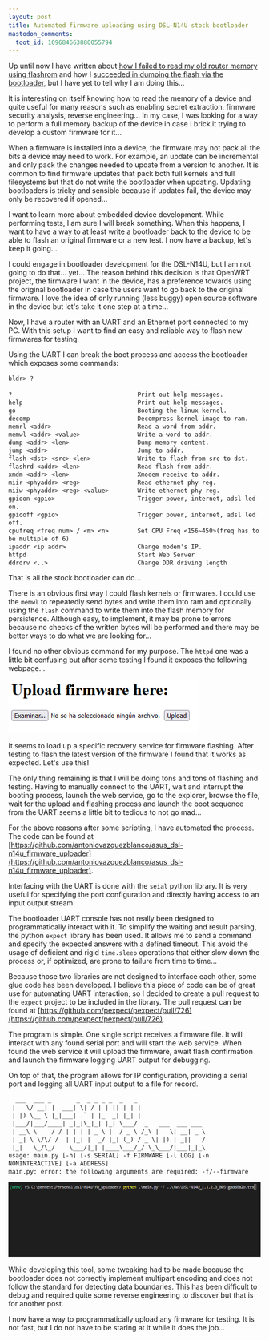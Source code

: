 ```yaml
---
layout: post
title: Automated firmware uploading using DSL-N14U stock bootloader
mastodon_comments:
  toot_id: 109684663880055794
---
```


Up until now I have written about [how I failed to read my old router memory using flashrom](http://antoniovazquezblanco.github.io/2022/11/22/ASUS-DSL-N14U-flash-reading-fail.html) and how I [succeeded in dumping the flash via the bootloader](http://antoniovazquezblanco.github.io/2022/12/18/Dumping-a-router-firmware-using-the-bootloader.html), but I have yet to tell why I am doing this...

It is interesting on itself knowing how to read the memory of a device and quite useful for many reasons such as enabling secret extraction, firmware security analysis, reverse engineering... In my case, I was looking for a way to perform a full memory backup of the device in case I brick it trying to develop a custom firmware for it...

When a firmware is installed into a device, the firmware may not pack all the bits a device may need to work. For example, an update can be incremental and only pack the changes needed to update from a version to another. It is common to find firmware updates that pack both full kernels and full filesystems but that do not write the bootloader when updating. Updating bootloaders is tricky and sensible because if updates fail, the device may only be recovered if opened...

I want to learn more about embedded device development. While performing tests, I am sure I will break something. When this happens, I want to have a way to at least write a bootloader back to the device to be able to flash an original firmware or a new test. I now have a backup, let's keep it going...

I could engage in bootloader development for the DSL-N14U, but I am not going to do that... yet... The reason behind this decision is that OpenWRT project, the firmware I want in the device, has a preference towards using the original bootloader in case the users want to go back to the original firmware. I love the idea of only running (less buggy) open source software in the device but let's take it one step at a time...

Now, I have a router with an UART and an Ethernet port connected to my PC. With this setup I want to find an easy and reliable way to flash new firmwares for testing.

Using the UART I can break the boot process and access the bootloader which exposes some commands:

```plaintext
bldr> ?
                                                                              
?                                   Print out help messages.                  
help                                Print out help messages.                  
go                                  Booting the linux kernel.                 
decomp                              Decompress kernel image to ram.           
memrl <addr>                        Read a word from addr.                    
memwl <addr> <value>                Write a word to addr.                     
dump <addr> <len>                   Dump memory content.                      
jump <addr>                         Jump to addr.                             
flash <dst> <src> <len>             Write to flash from src to dst.           
flashrd <addr> <len>                Read flash from addr.                     
xmdm <addr> <len>                   Xmodem receive to addr.                   
miir <phyaddr> <reg>                Read ethernet phy reg.                    
miiw <phyaddr> <reg> <value>        Write ethernet phy reg.                   
gpioon <gpio>                       Trigger power, internet, adsl led on.     
gpiooff <gpio>                      Trigger power, internet, adsl led off.    
cpufreq <freq num> / <m> <n>        Set CPU Freq <156~450>(freq has to be multiple of 6)
ipaddr <ip addr>                    Change modem's IP.                        
httpd                               Start Web Server                          
ddrdrv <..>                         Change DDR driving length                 
```

That is all the stock bootloader can do...

There is an obvious first way I could flash kernels or firmwares. I could use the `memwl` to repeatedly send bytes and write them into ram and optionally using the `flash` command to write them into the flash memory for persistence. Although easy, to implement, it may be prone to errors because no checks of the written bytes will be performed and there may be better ways to do what we are looking for...

I found no other obvious command for my purpose. The `httpd` one was a little bit confusing but after some testing I found it exposes the following webpage...

![ASUS DSL-N14U internals](/assets/2023-01-14/httpd_upload_form.png)

It seems to load up a specific recovery service for firmware flashing. After testing to flash the latest version of the firmware I found that it works as expected. Let's use this!

The only thing remaining is that I will be doing tons and tons of flashing and testing. Having to manually connect to the UART, wait and interrupt the booting process, launch the web service, go to the explorer, browse the file, wait for the upload and flashing process and launch the boot sequence from the UART seems a little bit to tedious to not go mad...

For the above reasons after some scripting, I have automated the process. The code can be found at [https://github.com/antoniovazquezblanco/asus_dsl-n14u_firmware_uploader](https://github.com/antoniovazquezblanco/asus_dsl-n14u_firmware_uploader).

Interfacing with the UART is done with the `seial` python library. It is very useful for specifying the port configuration and directly having access to an input output stream.

The bootloader UART console has not really been designed to programmatically interact with it. To simplify the waiting and result parsing, the python `expect` library has been used. It allows me to send a command and specify the expected answers with a defined timeout. This avoid the usage of deficient and rigid `time.sleep` operations that either slow down the process or, if optimized, are prone to failure from time to time...

Because those two libraries are not designed to interface each other, some glue code has been developed. I believe this piece of code can be of great use for automating UART interaction, so I decided to create a pull request to the `expect` project to be included in the library. The pull request can be found at [https://github.com/pexpect/pexpect/pull/726](https://github.com/pexpect/pexpect/pull/726).

The program is simple. One single script receives a firmware file. It will interact with any found serial port and will start the web service. When found the web service it will upload the firmware, await flash confirmation and launch the firmware logging UART output for debugging.

On top of that, the program allows for IP configuration, providing a serial port and logging all UART input output to a file for record.

```plaintext
  ___  ___ _       _  _ _ _ _  _   _
 |   \/ __| |  ___| \| / | | || | | |
 | |) \__ \ |_|___| .` | |_  _| |_| |
 |___/|___/____| _|_|\_|_| |_| \___/  _   ___  ___ ___  
 | __\ \    / / | | | | _ \ |  / _ \ /_\ |   \| __| _ \ 
 | _| \ \/\/ /  | |_| |  _/ |_| (_) / _ \| |) | _||   / 
 |_|   \_/\_/    \___/|_| |____\___/_/ \_\___/|___|_|_\ 
usage: main.py [-h] [-s SERIAL] -f FIRMWARE [-l LOG] [-n NONINTERACTIVE] [-a ADDRESS]
main.py: error: the following arguments are required: -f/--firmware
```

![DSL-N14U firmware upload tool](/assets/2023-01-14/fw_upload.gif)

While developing this tool, some tweaking had to be made because the bootloader does not correctly implement multipart encoding and does not follow the standard for detecting data boundaries. This has been difficult to debug and required quite some reverse engineering to discover but that is for another post.

I now have a way to programmatically upload any firmware for testing. It is not fast, but I do not have to be staring at it while it does the job...
